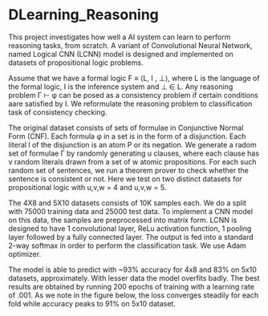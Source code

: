 # DLearning_Reasoning

This project investigates how well a AI system can learn to perform reasoning tasks, from scratch. A variant of Convolutional Neural Network, named Logical CNN (LCNN) model is designed and implemented on datasets of propositional logic problems. 

Assume that we have a formal logic F ≡ ⟨L, I , ⊥⟩, where L is the language of the formal logic, I is the inference system and ⊥ ∈ L. Any reasoning problem Γ ⊢ φ can be posed as a consistency problem if certain conditions aare satisfied by I. We reformulate the reasoning problem to classification task of consistency checking.

The original dataset consists of sets of formulae in Conjunctive Normal Form (CNF). Each formula φ in a set is in the form of a disjunction. Each literal l of the disjunction is an atom P or its negation. We generate a radom set of formulae Γ by randomly generating u clauses, where each clause has v random literals drawn from a set of w atomic propositions. For each such random set of sentences, we run a theorem prover to check whether the sentence is consistent or not. Here we test on two distinct datasets for propositional logic with u,v,w = 4 and u,v,w = 5.

The 4X8 and 5X10 datasets consists of 10K samples each. We do a split with 75000 training data and 25000 test data. To implement a CNN model on this data, the samples are preprocessed into matrix form. LCNN is designed to have 1 convolutional layer, ReLu activation function, 1 pooling layer followed by a fully connected layer. The output is fed into a standard 2-way softmax in order to perform the classification task. We use Adam optimizer.

The model is able to predict with ~93\% accuracy for 4x8 and 83\% on 5x10 datasets, approximately.
	With lesser data the model overfits badly. The best results are obtained 
	by running 200 epochs of training with a learning rate of .001. As we note 
	in the figure below, the loss converges steadily for each fold while accuracy 
	peaks to 91\% on 5x10 dataset.
